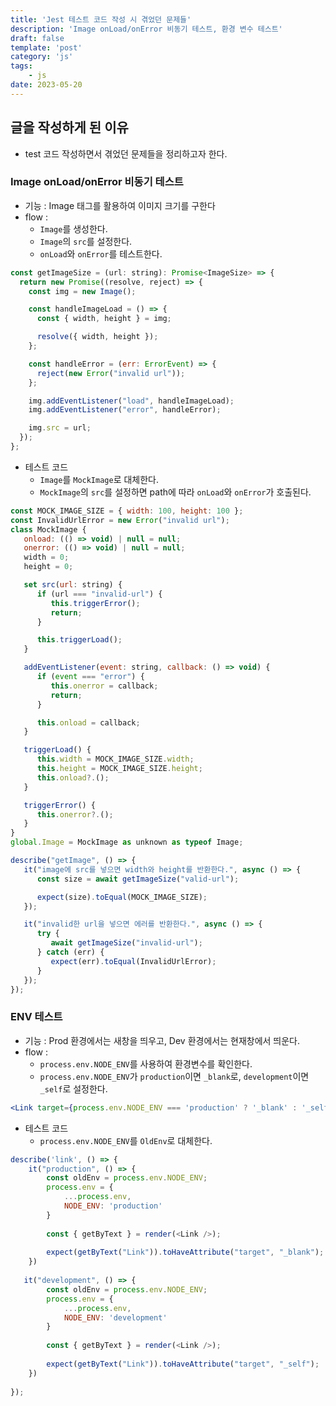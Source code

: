 ```yaml
---
title: 'Jest 테스트 코드 작성 시 겪었던 문제들'
description: 'Image onLoad/onError 비동기 테스트, 환경 변수 테스트'
draft: false
template: 'post'
category: 'js'
tags:
    - js
date: 2023-05-20
---
```


## 글을 작성하게 된 이유
- test 코드 작성하면서 겪었던 문제들을 정리하고자 한다.

### Image onLoad/onError 비동기 테스트
- 기능 : Image 태그를 활용하여 이미지 크기를 구한다
- flow :
   - `Image`를 생성한다.
   - `Image`의 `src`를 설정한다.
   - `onLoad`와 `onError`를 테스트한다.
```js
const getImageSize = (url: string): Promise<ImageSize> => {
  return new Promise((resolve, reject) => {
    const img = new Image();

    const handleImageLoad = () => {
      const { width, height } = img;

      resolve({ width, height });
    };

    const handleError = (err: ErrorEvent) => {
      reject(new Error("invalid url"));
    };

    img.addEventListener("load", handleImageLoad);
    img.addEventListener("error", handleError);

    img.src = url;
  });
};
```
- 테스트 코드
  - `Image`를 `MockImage`로 대체한다.
  - `MockImage`의 `src`를 설정하면 path에 따라 `onLoad`와 `onError`가 호출된다.
```js
const MOCK_IMAGE_SIZE = { width: 100, height: 100 };
const InvalidUrlError = new Error("invalid url");
class MockImage {
   onload: (() => void) | null = null;
   onerror: (() => void) | null = null;
   width = 0;
   height = 0;

   set src(url: string) {
      if (url === "invalid-url") {
         this.triggerError();
         return;
      }

      this.triggerLoad();
   }

   addEventListener(event: string, callback: () => void) {
      if (event === "error") {
         this.onerror = callback;
         return;
      }

      this.onload = callback;
   }

   triggerLoad() {
      this.width = MOCK_IMAGE_SIZE.width;
      this.height = MOCK_IMAGE_SIZE.height;
      this.onload?.();
   }

   triggerError() {
      this.onerror?.();
   }
}
global.Image = MockImage as unknown as typeof Image;

describe("getImage", () => {
   it("image에 src를 넣으면 width와 height를 반환한다.", async () => {
      const size = await getImageSize("valid-url");

      expect(size).toEqual(MOCK_IMAGE_SIZE);
   });

   it("invalid한 url을 넣으면 에러를 반환한다.", async () => {
      try {
         await getImageSize("invalid-url");
      } catch (err) {
         expect(err).toEqual(InvalidUrlError);
      }
   });
});
```



### ENV 테스트
- 기능 : Prod 환경에서는 새창을 띄우고, Dev 환경에서는 현재창에서 띄운다.
- flow : 
    - `process.env.NODE_ENV`를 사용하여 환경변수를 확인한다.
    - `process.env.NODE_ENV`가 `production`이면 `_blank`로, `development`이면 `_self`로 설정한다.
```jsx
<Link target={process.env.NODE_ENV === 'production' ? '_blank' : '_self'}>link</Link>
```
- 테스트 코드
  - `process.env.NODE_ENV`를 `OldEnv`로 대체한다.
```js
describe('link', () => {
    it("production", () => {
        const oldEnv = process.env.NODE_ENV;
        process.env = {
            ...process.env,
            NODE_ENV: 'production'
        }
        
        const { getByText } = render(<Link />);
      
        expect(getByText("Link")).toHaveAttribute("target", "_blank");
    })
   
   it("development", () => {
        const oldEnv = process.env.NODE_ENV;
        process.env = {
            ...process.env,
            NODE_ENV: 'development'
        }
        
        const { getByText } = render(<Link />);
      
        expect(getByText("Link")).toHaveAttribute("target", "_self");
    })
   
});
```

